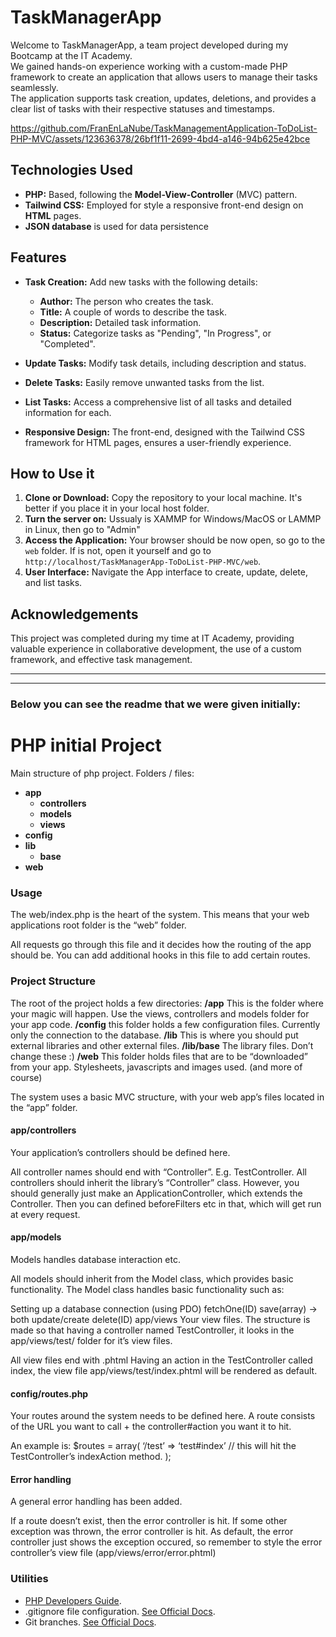 # TaskManagerApp
Welcome to TaskManagerApp, a team project developed during my Bootcamp at the IT Academy.   
We gained hands-on experience working with a custom-made PHP framework to create an application that allows users to manage their tasks seamlessly.  
The application supports task creation, updates, deletions, and provides a clear list of tasks with their respective statuses and timestamps.   

https://github.com/FranEnLaNube/TaskManagementApplication-ToDoList-PHP-MVC/assets/123636378/26bf1f11-2699-4bd4-a146-94b625e42bce

## Technologies Used

- **PHP:** Based, following the **Model-View-Controller** (MVC) pattern.
- **Tailwind CSS:** Employed for style a responsive front-end design on **HTML** pages.
- **JSON database** is used for data persistence

## Features

- **Task Creation:** Add new tasks with the following details:

    - **Author:** The person who creates the task.
    - **Title:** A couple of words to describe the task.
    - **Description:** Detailed task information.
    - **Status:** Categorize tasks as "Pending", "In Progress", or "Completed".

- **Update Tasks:** Modify task details, including description and status.

- **Delete Tasks:** Easily remove unwanted tasks from the list.

- **List Tasks:** Access a comprehensive list of all tasks and detailed information for each.

- **Responsive Design:** The front-end, designed with the Tailwind CSS framework for HTML pages, ensures a user-friendly experience.

## How to Use it

1. **Clone or Download:** Copy the repository to your local machine. It's better if you place it in your local host folder.
2. **Turn the server on:** Ussualy is XAMMP for Windows/MacOS or LAMMP in Linux, then go to "Admin"
6. **Access the Application:** Your browser should be now open, so go to the `web` folder. If is not, open it yourself and go to `http://localhost/TaskManagerApp-ToDoList-PHP-MVC/web`.
7. **User Interface:** Navigate the App interface to create, update, delete, and list tasks.

## Acknowledgements

This project was completed during my time at IT Academy, providing valuable experience in collaborative development, the use of a custom framework, and effective task management.

---
---
### Below you can see the readme that we were given initially:
# PHP initial Project
Main structure of php project. Folders / files:
- **app**
  - **controllers**
  - **models**
  - **views**
- **config**
- **lib**
  - **base**
- **web**

### Usage

The web/index.php is the heart of the system.
This means that your web applications root folder is the “web” folder.

All requests go through this file and it decides how the routing of the app
should be.
You can add additional hooks in this file to add certain routes.

### Project Structure

The root of the project holds a few directories:
**/app** This is the folder where your magic will happen. Use the views, controllers and models folder for your app code.
**/config** this folder holds a few configuration files. Currently only the connection to the database.
**/lib** This is where you should put external libraries and other external files.
**/lib/base** The library files. Don’t change these :)
**/web** This folder holds files that are to be “downloaded” from your app. Stylesheets, javascripts and images used. (and more of course)

The system uses a basic MVC structure, with your web app’s files located in the
“app” folder.

#### app/controllers
Your application’s controllers should be defined here.

All controller names should end with “Controller”. E.g. TestController.
All controllers should inherit the library’s “Controller” class.
However, you should generally just make an ApplicationController, which extends
the Controller. Then you can defined beforeFilters etc in that, which will get run
at every request.

#### app/models
Models handles database interaction etc.

All models should inherit from the Model class, which provides basic functionality.
The Model class handles basic functionality such as:

Setting up a database connection (using PDO)
fetchOne(ID)
save(array) → both update/create
delete(ID)
app/views
Your view files.
The structure is made so that having a controller named TestController, it looks
in the app/views/test/ folder for it’s view files.

All view files end with .phtml
Having an action in the TestController called index, the view file
app/views/test/index.phtml will be rendered as default.

#### config/routes.php
Your routes around the system needs to be defined here.
A route consists of the URL you want to call + the controller#action you want it
to hit.

An example is:
$routes = array(
‘/test’ => ‘test#index’ // this will hit the TestController’s indexAction method.
);

#### Error handling
A general error handling has been added.

If a route doesn’t exist, then the error controller is hit.
If some other exception was thrown, the error controller is hit.
As default, the error controller just shows the exception occured, so remember
to style the error controller’s view file (app/views/error/error.phtml)


### Utilities
- [PHP Developers Guide](https://www.php.net/manual/en/index.php).
- .gitignore file configuration. [See Official Docs](https://docs.github.com/en/get-started/getting-started-with-git/ignoring-files).
- Git branches. [See Official Docs](https://git-scm.com/book/en/v2/Git-Branching-Branches-in-a-Nutshell).

